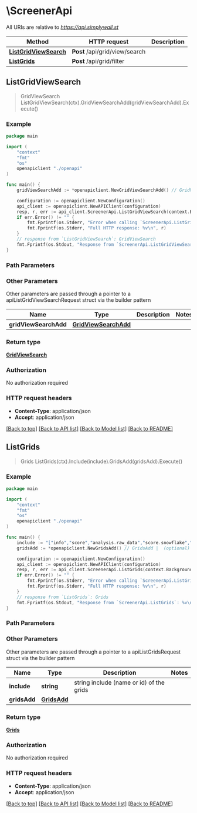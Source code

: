 # \ScreenerApi

All URIs are relative to *https://api.simplywall.st*

Method | HTTP request | Description
------------- | ------------- | -------------
[**ListGridViewSearch**](ScreenerApi.md#ListGridViewSearch) | **Post** /api/grid/view/search | 
[**ListGrids**](ScreenerApi.md#ListGrids) | **Post** /api/grid/filter | 



## ListGridViewSearch

> GridViewSearch ListGridViewSearch(ctx).GridViewSearchAdd(gridViewSearchAdd).Execute()





### Example

```go
package main

import (
    "context"
    "fmt"
    "os"
    openapiclient "./openapi"
)

func main() {
    gridViewSearchAdd := *openapiclient.NewGridViewSearchAdd() // GridViewSearchAdd |  (optional)

    configuration := openapiclient.NewConfiguration()
    api_client := openapiclient.NewAPIClient(configuration)
    resp, r, err := api_client.ScreenerApi.ListGridViewSearch(context.Background()).GridViewSearchAdd(gridViewSearchAdd).Execute()
    if err.Error() != "" {
        fmt.Fprintf(os.Stderr, "Error when calling `ScreenerApi.ListGridViewSearch``: %v\n", err)
        fmt.Fprintf(os.Stderr, "Full HTTP response: %v\n", r)
    }
    // response from `ListGridViewSearch`: GridViewSearch
    fmt.Fprintf(os.Stdout, "Response from `ScreenerApi.ListGridViewSearch`: %v\n", resp)
}
```

### Path Parameters



### Other Parameters

Other parameters are passed through a pointer to a apiListGridViewSearchRequest struct via the builder pattern


Name | Type | Description  | Notes
------------- | ------------- | ------------- | -------------
 **gridViewSearchAdd** | [**GridViewSearchAdd**](GridViewSearchAdd.md) |  | 

### Return type

[**GridViewSearch**](gridViewSearch.md)

### Authorization

No authorization required

### HTTP request headers

- **Content-Type**: application/json
- **Accept**: application/json

[[Back to top]](#) [[Back to API list]](../README.md#documentation-for-api-endpoints)
[[Back to Model list]](../README.md#documentation-for-models)
[[Back to README]](../README.md)


## ListGrids

> Grids ListGrids(ctx).Include(include).GridsAdd(gridsAdd).Execute()





### Example

```go
package main

import (
    "context"
    "fmt"
    "os"
    openapiclient "./openapi"
)

func main() {
    include := "["info","score","analysis.raw_data","score.snowflake","analysis.extended.raw_data","analysis.extended.raw_data.insider_transactions","analysis.raw_data.insider_transactions"]" // string | string include (name or id) of the grids (optional)
    gridsAdd := *openapiclient.NewGridsAdd() // GridsAdd |  (optional)

    configuration := openapiclient.NewConfiguration()
    api_client := openapiclient.NewAPIClient(configuration)
    resp, r, err := api_client.ScreenerApi.ListGrids(context.Background()).Include(include).GridsAdd(gridsAdd).Execute()
    if err.Error() != "" {
        fmt.Fprintf(os.Stderr, "Error when calling `ScreenerApi.ListGrids``: %v\n", err)
        fmt.Fprintf(os.Stderr, "Full HTTP response: %v\n", r)
    }
    // response from `ListGrids`: Grids
    fmt.Fprintf(os.Stdout, "Response from `ScreenerApi.ListGrids`: %v\n", resp)
}
```

### Path Parameters



### Other Parameters

Other parameters are passed through a pointer to a apiListGridsRequest struct via the builder pattern


Name | Type | Description  | Notes
------------- | ------------- | ------------- | -------------
 **include** | **string** | string include (name or id) of the grids | 
 **gridsAdd** | [**GridsAdd**](GridsAdd.md) |  | 

### Return type

[**Grids**](grids.md)

### Authorization

No authorization required

### HTTP request headers

- **Content-Type**: application/json
- **Accept**: application/json

[[Back to top]](#) [[Back to API list]](../README.md#documentation-for-api-endpoints)
[[Back to Model list]](../README.md#documentation-for-models)
[[Back to README]](../README.md)


